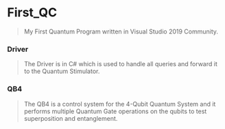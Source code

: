 # First_QC
> My First Quantum Program written in Visual Studio 2019 Community.

### Driver
> The Driver is in C# which is used to handle all queries and forward it to the Quantum Stimulator.

### QB4 
> The QB4 is a control system for the 4-Qubit Quantum System and it performs multiple Quantum Gate operations on the qubits to test superposition and entanglement.
